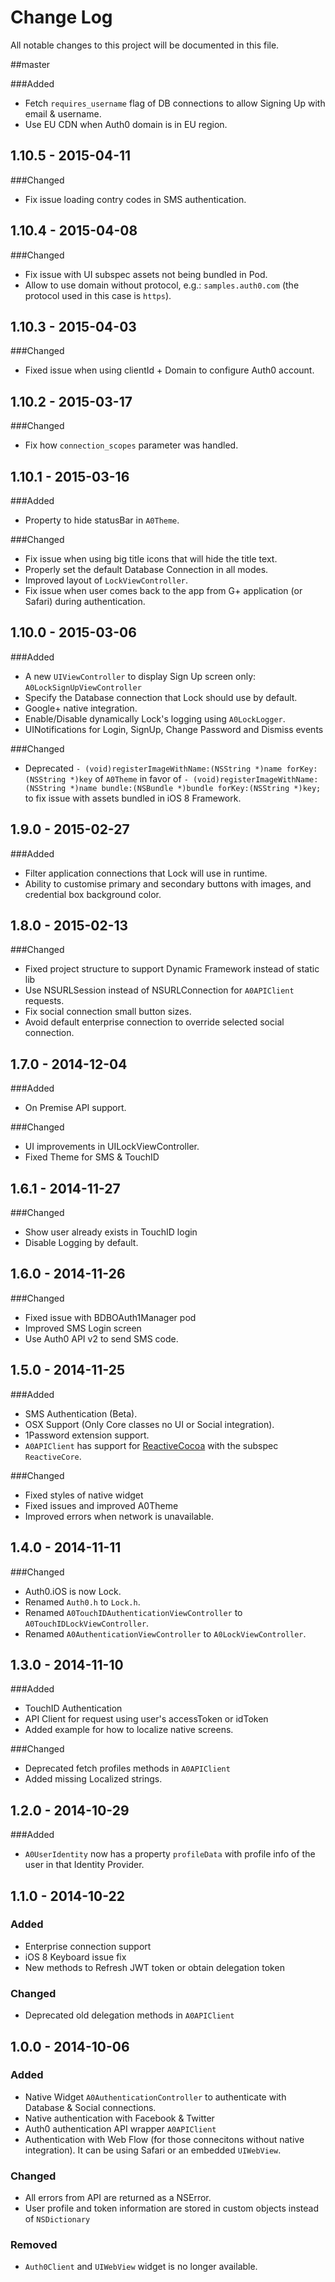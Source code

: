 # Change Log
All notable changes to this project will be documented in this file.

##master

###Added
- Fetch `requires_username` flag of DB connections to allow Signing Up with email & username.
- Use EU CDN when Auth0 domain is in EU region.

## 1.10.5 - 2015-04-11

###Changed
- Fix issue loading contry codes in SMS authentication.

## 1.10.4 - 2015-04-08

###Changed
- Fix issue with UI subspec assets not being bundled in Pod.
- Allow to use domain without protocol, e.g.: `samples.auth0.com` (the protocol used in this case is `https`).

## 1.10.3 - 2015-04-03

###Changed
- Fixed issue when using clientId + Domain to configure Auth0 account.

## 1.10.2 - 2015-03-17

###Changed
- Fix how `connection_scopes` parameter was handled.

## 1.10.1 - 2015-03-16

###Added
- Property to hide statusBar in `A0Theme`.

###Changed
- Fix issue when using big title icons that will hide the title text.
- Properly set the default Database Connection in all modes.
- Improved layout of `LockViewController`.
- Fix issue when user comes back to the app from G+ application (or Safari) during authentication.

## 1.10.0 - 2015-03-06

###Added
- A new `UIViewController` to display Sign Up screen only: `A0LockSignUpViewController`
- Specify the Database connection that Lock should use by default.
- Google+ native integration.
- Enable/Disable dynamically Lock's logging using `A0LockLogger`.
- UINotifications for Login, SignUp, Change Password and Dismiss events

###Changed
- Deprecated `- (void)registerImageWithName:(NSString *)name forKey:(NSString *)key` of `A0Theme` in favor of `- (void)registerImageWithName:(NSString *)name bundle:(NSBundle *)bundle forKey:(NSString *)key;` to fix issue with assets bundled in iOS 8 Framework.

## 1.9.0 - 2015-02-27

###Added
- Filter application connections that Lock will use in runtime.
- Ability to customise primary and secondary buttons with images, and credential box background color.

## 1.8.0 - 2015-02-13

###Changed
- Fixed project structure to support Dynamic Framework instead of static lib
- Use NSURLSession instead of NSURLConnection for `A0APIClient` requests.
- Fix social connection small button sizes.
- Avoid default enterprise connection to override selected social connection.
 
## 1.7.0 - 2014-12-04

###Added
- On Premise API support.

###Changed
- UI improvements in UILockViewController.
- Fixed Theme for SMS & TouchID

## 1.6.1 - 2014-11-27

###Changed
- Show user already exists in TouchID login
- Disable Logging by default.

## 1.6.0 - 2014-11-26

###Changed
- Fixed issue with BDBOAuth1Manager pod
- Improved SMS Login screen
- Use Auth0 API v2 to send SMS code.

## 1.5.0 - 2014-11-25

###Added
- SMS Authentication (Beta).
- OSX Support (Only Core classes no UI or Social integration).
- 1Password extension support.
- `A0APIClient` has support for [ReactiveCocoa](https://github.com/ReactiveCocoa/ReactiveCocoa) with the subspec `ReactiveCore`.

###Changed
- Fixed styles of native widget
- Fixed issues and improved A0Theme
- Improved errors when network is unavailable.

## 1.4.0 - 2014-11-11
###Changed
- Auth0.iOS is now Lock.
- Renamed `Auth0.h` to `Lock.h`.
- Renamed `A0TouchIDAuthenticationViewController` to `A0TouchIDLockViewController`.
- Renamed `A0AuthenticationViewController` to `A0LockViewController`.

## 1.3.0 - 2014-11-10
###Added
- TouchID Authentication
- API Client for request using user's accessToken or idToken
- Added example for how to localize native screens.

###Changed
- Deprecated fetch profiles methods in `A0APIClient`
- Added missing Localized strings.

## 1.2.0 - 2014-10-29
###Added
- `A0UserIdentity` now has a property `profileData` with profile info of the user in that Identity Provider.

## 1.1.0 - 2014-10-22
### Added
- Enterprise connection support
- iOS 8 Keyboard issue fix
- New methods to Refresh JWT token or obtain delegation token

### Changed
- Deprecated old delegation methods in `A0APIClient`

## 1.0.0 - 2014-10-06
### Added
- Native Widget `A0AuthenticationController` to authenticate with Database & Social connections.
- Native authentication with Facebook & Twitter
- Auth0 authentication API wrapper `A0APIClient`
- Authentication with Web Flow (for those connecitons without native integration). It can be using Safari or an embedded `UIWebView`.

### Changed
- All errors from API are returned as a NSError.
- User profile and token information are stored in custom objects instead of `NSDictionary`

### Removed
- `Auth0Client` and `UIWebView` widget is no longer available.
